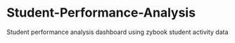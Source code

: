 # Student-Performance-Analysis
Student performance analysis dashboard using zybook student activity data
